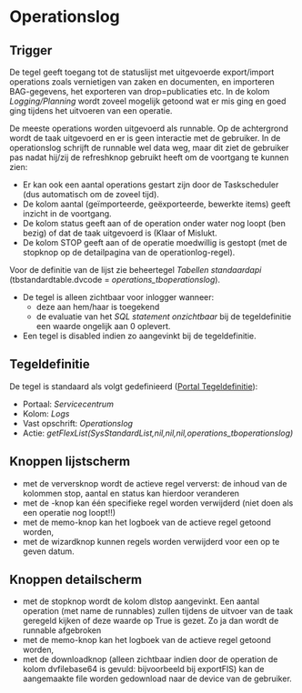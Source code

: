 # Operationslog

## Trigger

De tegel geeft toegang tot de statuslijst met uitgevoerde export/import operations zoals vernietigen van zaken en documenten, en importeren BAG-gegevens, het exporteren van drop=publicaties etc. In de kolom *Logging/Planning* wordt zoveel mogelijk getoond wat er mis ging en goed ging tijdens het uitvoeren van een operatie.

De meeste operations worden uitgevoerd als runnable. Op de achtergrond wordt de taak uitgevoerd en er is geen interactie met de gebruiker. In de operationslog schrijft de runnable wel data weg, maar dit ziet de gebruiker pas nadat hij/zij de refreshknop gebruikt heeft om de voortgang te kunnen zien:

* Er kan ook een aantal operations gestart zijn door de Taskscheduler (dus automatisch om de zoveel tijd).
* De kolom aantal (geïmporteerde, geëxporteerde, bewerkte items) geeft inzicht in de voortgang.
* De kolom status geeft aan of de operation onder water nog loopt (ben bezig) of dat de taak uitgevoerd is (Klaar of Mislukt.
* De kolom STOP geeft aan of de operatie moedwillig is gestopt (met de stopknop op de detailpagina van de operationlog-regel).

Voor de definitie van de lijst zie beheertegel *Tabellen standaardapi* (tbstandardtable.dvcode = *operations_tboperationslog*).

* De tegel is alleen zichtbaar voor inlogger wanneer:
  * deze aan hem/haar is toegekend
  * de evaluatie van het *SQL statement onzichtbaar* bij de tegeldefinitie een waarde ongelijk aan 0 oplevert.
* Een tegel is disabled indien zo aangevinkt bij de tegeldefinitie.

## Tegeldefinitie

De tegel is standaard als volgt gedefinieerd ([Portal Tegeldefinitie](/docs/instellen_inrichten/portaldefinitie/portal_tegel.md)):

* Portaal: *Servicecentrum*
* Kolom: *Logs*
* Vast opschrift: *Operationslog*
* Actie: *getFlexList(SysStandardList,nil,nil,nil,operations_tboperationslog)*

## Knoppen lijstscherm

* met de verversknop wordt de actieve regel ververst:  de inhoud van de kolommen stop, aantal en status kan hierdoor veranderen
* met de -knop kan één specifieke regel worden verwijderd (niet doen als een operatie nog loopt!!)
* met de memo-knop kan het logboek van de actieve regel getoond worden,
* met de wizardknop kunnen regels worden verwijderd voor een op te geven datum.

## Knoppen detailscherm

* met de stopknop wordt de kolom dlstop aangevinkt. Een aantal operation (met name de runnables) zullen tijdens de uitvoer van de taak geregeld kijken of deze waarde op True is gezet. Zo ja dan wordt de runnable afgebroken
* met de memo-knop kan het logboek van de actieve regel getoond worden,
* met de downloadknop (alleen zichtbaar indien door de operation de kolom dvfilebase64 is gevuld: bijvoorbeeld bij exportFIS) kan de aangemaakte file worden gedownload naar de device van de gebruiker.
